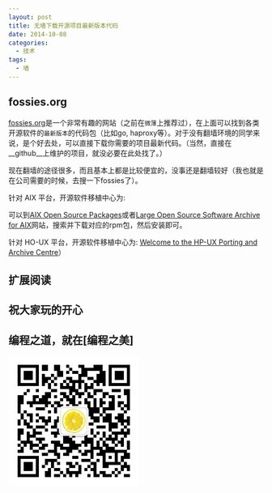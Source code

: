 ```yaml
---
layout: post
title: 无墙下载开源项目最新版本代码
date: 2014-10-08
categories:
  - 技术
tags:
  - 墙
---
```

## fossies.org

[fossies.org](http://www.fossies.org)是一个非常有趣的网站（之前在`微薄`上推荐过），在上面可以找到各类开源软件的`最新版本`的代码包（比如go, haproxy等）。对于没有翻墙环境的同学来说，是个好去处，可以直接下载你需要的项目最新代码。（当然，直接在__github__上维护的项目，就没必要在此处找了。）

现在翻墙的途径很多，而且基本上都是比较便宜的，没事还是翻墙较好（我也就是在公司需要的时候，去搜一下fossies了）。

针对 AIX 平台，开源软件移植中心为:

可以到[AIX Open Source Packages](http://www.perzl.org/aix/)或者[Large Open Source Software Archive for AIX](http://bullfreeware.com/search.php?package=gcc)网站，搜索并下载对应的rpm包，然后安装即可。

针对 HO-UX 平台，开源软件移植中心为:
[Welcome to the HP-UX Porting and Archive Centre](http://hpux.connect.org.uk/)）


## 扩展阅读


## 祝大家玩的开心

## 编程之道，就在[编程之美]

![编程之美](/img/weixin_qr.jpg)

